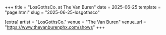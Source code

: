 +++
title = "LosGothsCo. at The Van Buren"
date = 2025-06-25
template = "page.html"
slug = "2025-06-25-losgothsco"

[extra]
artist = "LosGothsCo."
venue = "The Van Buren"
venue_url = "https://www.thevanburenphx.com/shows"
+++
